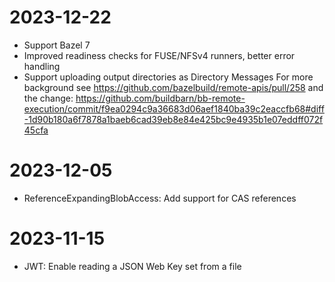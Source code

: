 # 2023-12-22

* Support Bazel 7
* Improved readiness checks for FUSE/NFSv4 runners, better error handling
* Support uploading output directories as Directory Messages
  For more background see https://github.com/bazelbuild/remote-apis/pull/258
  and the change: https://github.com/buildbarn/bb-remote-execution/commit/f9ea0294c9a36683d06aef1840ba39c2eaccfb68#diff-1d90b180a6f7878a1baeb6cad39eb8e84e425bc9e4935b1e07eddff072f45cfa

# 2023-12-05

* ReferenceExpandingBlobAccess: Add support for CAS references

# 2023-11-15

* JWT: Enable reading a JSON Web Key set from a file
